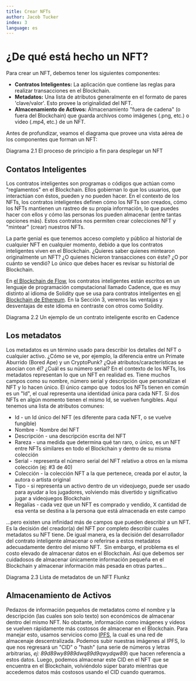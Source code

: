 ```yaml
---
title: Crear NFTs
author: Jacob Tucker
index: 3
language: es
---
```


# ¿De qué está hecho un NFT?

Para crear un NFT, debemos tener los siguientes componentes:

- **Contratos Inteligentes:** La aplicación que contiene las reglas para realizar transacciones en el Blockchain.
- **Metadatos:** Una lista de atributos generalmente en el formato de pares 'clave/valor'. Esto provee la originalidad del NFT.
- **Almacenamiento de Activos:** Almacenamiento "fuera de cadena" (o fuera del Blockchain) que guarda archivos como imágenes (.png, etc.) o video (.mp4, etc.) de un NFT.

Antes de profundizar, veamos el diagrama que provee una vista aérea de los componentes que forman un NFT:

Diagrama 2.1 El proceso de principio a fin para desplegar un NFT

## Contatos Inteligentes

Los contratos inteligentes son programas o códigos que actúan como "reglamentos" en el Blockchain. Ellos gobiernan lo que los usuarios, que interactúan con éstos, pueden y no pueden hacer. En el contexto de los NFTs, los contratos inteligentes definen cómo los NFTs son creados, cómo los NFTs mantienen un rastreo de su propia información, lo que puedes hacer con ellos y cómo las personas los pueden almacenar (entre tantas opciones más). Estos contratos nos permiten crear colecciones NFT y "mintear" (crear) nuestros NFTs.

La parte genial es que tenemos acceso completo y público al historial de cualquier NFT en cualquier momento, debido a que los contratos inteligentes viven en el Blockchain. ¿Quieres saber quienes mintearon originalmente un NFT? ¿O quienes hicieron transacciones con éste? ¿O por cuánto se vendió? Lo único que debes hacer es revisar su historial de Blockchain.

En [el Blockchain de Flow](http://onflow.org), los contratos inteligentes están escritos en un lenguaje de programación computacional llamado Cadence, que es muy distinto al idioma de Solidity que se usa para contratos inteligentes en [el Blockchain de Ethereum](https://ethereum.org/en/). En la Sección 3, veremos las ventajas y desventajas de este idioma en contraste con otros como Solidity.

Diagrama 2.2 Un ejemplo de un contrato inteligente escrito en Cadence

## Los metadatos

Los metadatos es un término usado para describir los detalles del NFT o cualquier activo. ¿Cómo se ve, por ejemplo, la diferencia entre un Primate Aburrido (Bored Ape) y un CryptoPunk? ¿Qué atributos/características se asocian con él? ¿Cuál es su número serial? En el contexto de los NFTs, los metadatos representan lo que un NFT en realidad es. Tiene muchos campos como su nombre, número serial y descripción que personalizan el NFT y lo hacen único. El único campo que  todos los NFTs tienen en común es un "Id", el cual representa una identidad única para cada NFT. Si dos NFTs en algún momento tienen el mismo Id, se vuelven fungibles. Aquí tenemos una lista de atributos comunes:

- Id - un Id único del NFT (es diferente para cada NFT, o se vuelve fungible)
- Nombre - Nombre del NFT
- Descripción - una descripción escrita del NFT
- Rareza - una medida que determina qué tan raro, o único, es un NFT entre NFTs similares en todo el Blockchain y dentro de su misma colección
- Serial - representa el número serial del NFT relativo a otros en la misma colección (ej: #3 de 40)
- Colección - la colección NFT a la que pertenece, creada por el autor, la autora o artista original
- Tipo - si representa un activo dentro de un videojuego, puede ser usado para ayudar a los jugadores, volviendo más divertido y significativo jugar a videojuegos Blockchain
- Regalías - cada vez que un NFT es comprado y vendido, X cantidad de esa venta se destina a la persona que está almacenada en este campo

...pero existen una infinidad más de campos que pueden describir a un NFT. Es la decisión del creador(a) del NFT por completo describir cuales metadatos su NFT tiene. De igual manera, es la decisión del desarrollador del contrato inteligente almacenar o referirse a estos metadatos adecuadamente dentro del mismo NFT.  Sin embargo, el problema es el costo elevado de almacenar datos en el Blockchain. Así que debemos ser cuidadosos de almacenar únicamente información pequeña en el Blockchain y almacenar información más pesada en otras partes...

Diagrama 2.3 Lista de metadatos de un NFT Flunkz

## Almacenamiento de Activos

Pedazos de información pequeños de metadatos como el nombre y la descripción (las cuales son solo texto) son económicos de almacenar dentro del mismo NFT. No obstante, información como imágenes y videos se vuelven rápidamente más costosos de almacenar en el Blockchain. Para manejar esto, usamos servicios como [IPFS](https://ipfs.io/), la cual es una red de almacenaje descentralizada. Podemos subir nuestras imágenes al IPFS, lo que nos regresará un "CID" o "hash" (una serie de números y letras arbitrarias, _ej: 89d89wy8989dwq89d9qwydqw89_) que hacen referencia a estos datos. Luego, podemos almacenar este CID en el NFT que se encuentra en el Blockchain, volviéndolo súper barato mientras que accedemos datos más costosos usando el CID cuando queramos.

